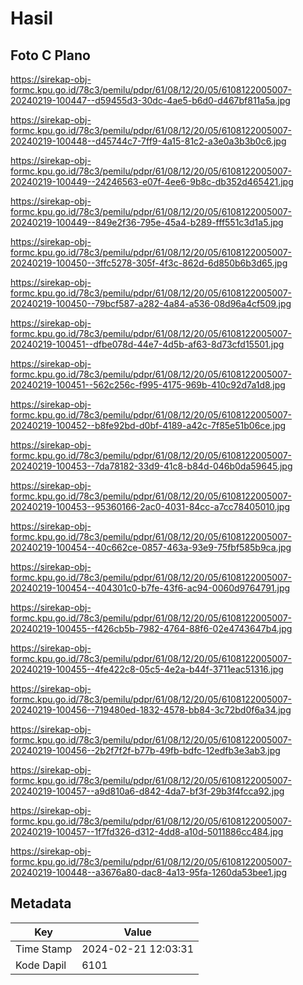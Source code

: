 # Hasil

## Foto C Plano

https://sirekap-obj-formc.kpu.go.id/78c3/pemilu/pdpr/61/08/12/20/05/6108122005007-20240219-100447--d59455d3-30dc-4ae5-b6d0-d467bf811a5a.jpg

https://sirekap-obj-formc.kpu.go.id/78c3/pemilu/pdpr/61/08/12/20/05/6108122005007-20240219-100448--d45744c7-7ff9-4a15-81c2-a3e0a3b3b0c6.jpg

https://sirekap-obj-formc.kpu.go.id/78c3/pemilu/pdpr/61/08/12/20/05/6108122005007-20240219-100449--24246563-e07f-4ee6-9b8c-db352d465421.jpg

https://sirekap-obj-formc.kpu.go.id/78c3/pemilu/pdpr/61/08/12/20/05/6108122005007-20240219-100449--849e2f36-795e-45a4-b289-fff551c3d1a5.jpg

https://sirekap-obj-formc.kpu.go.id/78c3/pemilu/pdpr/61/08/12/20/05/6108122005007-20240219-100450--3ffc5278-305f-4f3c-862d-6d850b6b3d65.jpg

https://sirekap-obj-formc.kpu.go.id/78c3/pemilu/pdpr/61/08/12/20/05/6108122005007-20240219-100450--79bcf587-a282-4a84-a536-08d96a4cf509.jpg

https://sirekap-obj-formc.kpu.go.id/78c3/pemilu/pdpr/61/08/12/20/05/6108122005007-20240219-100451--dfbe078d-44e7-4d5b-af63-8d73cfd15501.jpg

https://sirekap-obj-formc.kpu.go.id/78c3/pemilu/pdpr/61/08/12/20/05/6108122005007-20240219-100451--562c256c-f995-4175-969b-410c92d7a1d8.jpg

https://sirekap-obj-formc.kpu.go.id/78c3/pemilu/pdpr/61/08/12/20/05/6108122005007-20240219-100452--b8fe92bd-d0bf-4189-a42c-7f85e51b06ce.jpg

https://sirekap-obj-formc.kpu.go.id/78c3/pemilu/pdpr/61/08/12/20/05/6108122005007-20240219-100453--7da78182-33d9-41c8-b84d-046b0da59645.jpg

https://sirekap-obj-formc.kpu.go.id/78c3/pemilu/pdpr/61/08/12/20/05/6108122005007-20240219-100453--95360166-2ac0-4031-84cc-a7cc78405010.jpg

https://sirekap-obj-formc.kpu.go.id/78c3/pemilu/pdpr/61/08/12/20/05/6108122005007-20240219-100454--40c662ce-0857-463a-93e9-75fbf585b9ca.jpg

https://sirekap-obj-formc.kpu.go.id/78c3/pemilu/pdpr/61/08/12/20/05/6108122005007-20240219-100454--404301c0-b7fe-43f6-ac94-0060d9764791.jpg

https://sirekap-obj-formc.kpu.go.id/78c3/pemilu/pdpr/61/08/12/20/05/6108122005007-20240219-100455--f426cb5b-7982-4764-88f6-02e4743647b4.jpg

https://sirekap-obj-formc.kpu.go.id/78c3/pemilu/pdpr/61/08/12/20/05/6108122005007-20240219-100455--4fe422c8-05c5-4e2a-b44f-3711eac51316.jpg

https://sirekap-obj-formc.kpu.go.id/78c3/pemilu/pdpr/61/08/12/20/05/6108122005007-20240219-100456--719480ed-1832-4578-bb84-3c72bd0f6a34.jpg

https://sirekap-obj-formc.kpu.go.id/78c3/pemilu/pdpr/61/08/12/20/05/6108122005007-20240219-100456--2b2f7f2f-b77b-49fb-bdfc-12edfb3e3ab3.jpg

https://sirekap-obj-formc.kpu.go.id/78c3/pemilu/pdpr/61/08/12/20/05/6108122005007-20240219-100457--a9d810a6-d842-4da7-bf3f-29b3f4fcca92.jpg

https://sirekap-obj-formc.kpu.go.id/78c3/pemilu/pdpr/61/08/12/20/05/6108122005007-20240219-100457--1f7fd326-d312-4dd8-a10d-5011886cc484.jpg

https://sirekap-obj-formc.kpu.go.id/78c3/pemilu/pdpr/61/08/12/20/05/6108122005007-20240219-100448--a3676a80-dac8-4a13-95fa-1260da53bee1.jpg


## Metadata

| Key        | Value               |
| ---------- | ------------------- |
| Time Stamp | 2024-02-21 12:03:31 |
| Kode Dapil | 6101                |



